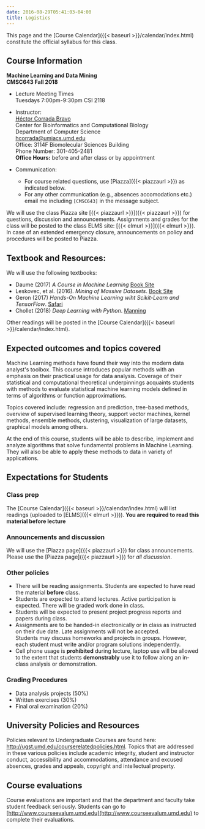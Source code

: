 ```yaml
---
date: 2016-08-29T05:41:03-04:00
title: Logistics
---
```


This page and the [Course Calendar]({{< baseurl >}}/calendar/index.html) constitute the official syllabus for this class.

## Course Information

**Machine Learning and Data Mining**  
**CMSC643 Fall 2018**


*	Lecture Meeting Times    
    Tuesdays 7:00pm-9:30pm CSI 2118
    
*	Instructor:  
    [H&eacute;ctor Corrada Bravo](http://www.cbcb.umd.edu/~hcorrada)  
    Center for Bioinformatics and Computational Biology  
    Department of Computer Science  
    <hcorrada@umiacs.umd.edu>  
    Office: 3114F Biomolecular Sciences Building  
    Phone Number: 301-405-2481  
    **Office Hours:** before and after class or by appointment
* Communication:  
    - For course related questions, use [Piazza]({{< piazzaurl >}}) as indicated below.  
    - For any other communication (e.g., absences accomodations etc.) email me including `[CMSC643]` in the message subject.  

We will use the class Piazza site [{{< piazzaurl >}}]({{< piazzaurl >}}) for questions, discussion and announcements. Assignments and grades for the class will be posted to the class ELMS site: [{{< elmurl >}}]({{< elmurl >}}).
In case of an extended emergency closure, announcements on policy and procedures will be posted to Piazza.

## Textbook and Resources:


We will use the following textbooks:

- Daume (2017) _A Course in Machine Learning_ [Book Site](http://ciml.info/) 
- Leskovec, et al. (2016). _Mining of Massive Datasets_. [Book Site](http://www.mmds.org/)  
- Geron (2017) _Hands-On Machine Learning wiht Scikit-Learn and TensorFlow_. [Safari](https://www.safaribooksonline.com/library/view/hands-on-machine-learning/9781491962282/)
- Chollet (2018) _Deep Learning with Python_. [Manning](https://www.manning.com/books/deep-learning-with-python)

Other readings will be posted in the [Course Calendar]({{< baseurl >}}/calendar/index.html).

## Expected outcomes and topics covered

Machine Learning methods have found their way into the modern data
analyst's toolbox. This course introduces popular methods with an
emphasis on their practical usage for data analysis. Coverage
of their statistical and computational theoretical underpinnings acquaints students with methods to evaluate statistical machine learning models
defined in terms of algorithms or function approximations.

Topics covered include: regression and prediction, tree-based methods,
overview of supervised learning theory, support vector machines,
kernel methods, ensemble methods, clustering,
visualization of large datasets, graphical models among others.

At the end of this course, students will be able to describe,
implement and analyze algorithms that solve fundamental problems in
Machine Learning. They will also be able to apply these methods to data in  variety of applications.


## Expectations for Students


### Class prep

The [Course Calendar]({{< baseurl >}}/calendar/index.html) will list
readings (uploaded to [ELMS]({{< elmurl >}})). **You are
required to read this material before lecture**

### Announcements and discussion

We will use the [Piazza page]({{< piazzaurl >}}) for class
announcements. Please use the [Piazza page]({{< piazzaurl >}}) for
*all discussion*.

### Other policies

* There will be reading assignments. Students are expected to have read the material **before** class.  
* Students are expected to attend lectures. Active participation is expected. There will be graded work done in class.  
* Students will be expected to present project progress reports and papers during class. 
* Assignments are to be handed-in electronically or in class as instructed on their due date. Late assignments will not be accepted.  
 Students may discuss homeworks and projects in groups. However, each
  student must write and/or program solutions independently.  
* Cell phone usage is **prohibited** during lecture, laptop use will be allowed to the extent that students **demonstrably** use it to follow along an in-class analysis or demonstration.  

### Grading Procedures 

* Data analysis projects (50%)  
* Written exercises (30%)  
* Final oral examination (20%) 

## University Policies and Resources

Policies relevant to Undergraduate Courses are found here: http://ugst.umd.edu/courserelatedpolicies.html. Topics that are addressed in these various policies include academic integrity, student and instructor conduct, accessibility and accommodations, attendance and excused absences, grades and appeals, copyright and intellectual property.


## Course evaluations

Course evaluations are important and that the department and faculty
take student feedback seriously.  Students can go to [http://www.courseevalum.umd.edu](http://www.courseevalum.umd.edu) to complete their evaluations.





